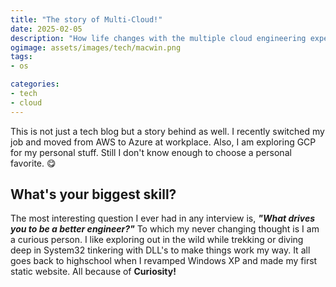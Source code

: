 ```yaml
---
title: "The story of Multi-Cloud!"
date: 2025-02-05
description: "How life changes with the multiple cloud engineering experience."
ogimage: assets/images/tech/macwin.png
tags: 
- os

categories:
- tech
- cloud
---
```


This is not just a tech blog but a story behind as well. I recently switched my job and moved from AWS to Azure at workplace. Also, I am exploring GCP for my personal stuff. Still I don't know enough to choose a personal favorite. 😋 

## What's your biggest skill?

The most interesting question I ever had in any interview is, ***"What drives you to be a better engineer?"*** To which my never changing thought is I am a curious person. I like exploring out in the wild while trekking or diving deep in System32 tinkering with DLL's to make things work my way. It all goes back to highschool when I revamped Windows XP and made my first static website. All because of **Curiosity!**



